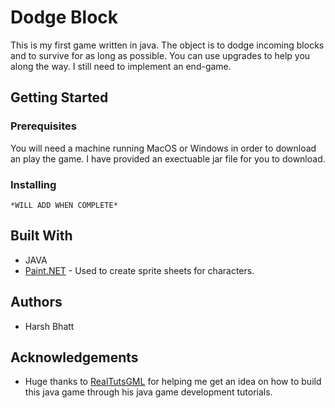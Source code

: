# Dodge Block
This is my first game written in java. The object is to dodge incoming blocks and to survive for as long as possible. You can use upgrades to help you along the way. I still need to implement an end-game.
## Getting Started
### Prerequisites
You will need a machine running MacOS or Windows in order to download an play the game. I have provided an exectuable jar file for you to download. 
### Installing
```
*WILL ADD WHEN COMPLETE*
```
## Built With
* JAVA
* [Paint.NET](https://www.getpaint.net) - Used to create sprite sheets for characters.
## Authors
* Harsh Bhatt
## Acknowledgements
* Huge thanks to [RealTutsGML](https://www.youtube.com/user/RealTutsGML) for helping me get an idea on how to build this java game through his java game development tutorials. 
